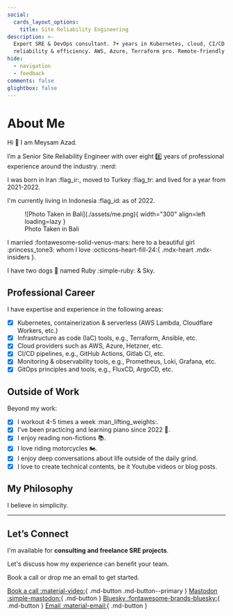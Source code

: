 ```yaml
---
social:
  cards_layout_options:
    title: Site Reliability Engineering
description: >-
  Expert SRE & DevOps consultant. 7+ years in Kubernetes, cloud, CI/CD. Boost
  reliability & efficiency. AWS, Azure, Terraform pro. Remote-friendly freelancer.
hide:
  - navigation
  - feedback
comments: false
glightbox: false
---
```


# About Me

Hi :wave: I am Meysam Azad.

I’m a Senior Site Reliability Engineer with over eight :eight: years of
professional experience around the industry. :nerd:

I was born in Iran :flag_ir:, moved to Turkey :flag_tr: and lived for a year
from 2021-2022.

I'm currently living in Indonesia :flag_id: as of 2022.

<figure markdown="span">
  ![Photo Taken in Bali](./assets/me.png){ width="300" align=left loading=lazy }
  <figcaption>Photo Taken in Bali</figcaption>
</figure>

I married :fontawesome-solid-venus-mars: here to a beautiful girl :princess_tone3: whom I love
:octicons-heart-fill-24:{ .mdx-heart .mdx-insiders }.

I have two dogs :dog: named Ruby :simple-ruby: & Sky.

## Professional Career

I have expertise and experience in the following areas:

- [x] Kubernetes, containerization & serverless (AWS Lambda, Cloudflare
      Workers, etc.)
- [x] Infrastructure as code (IaC) tools, e.g., Terraform, Ansible, etc.
- [x] Cloud providers such as AWS, Azure, Hetzner, etc.
- [x] CI/CD pipelines, e.g., GitHub Actions, Gitlab CI, etc.
- [x] Monitoring & observability tools, e.g., Prometheus, Loki, Grafana, etc.
- [x] GitOps principles and tools, e.g., FluxCD, ArgoCD, etc.

## Outside of Work

Beyond my work:

- [x] I workout 4-5 times a week :man_lifting_weights:.
- [x] I've been practicing and learning piano since 2022 :musical_keyboard:.
- [x] I enjoy reading non-fictions :books:.
- [x] I love riding motorcycles :motorcycle:.
- [x] I enjoy deep conversations about life outside of the daily grind.
- [x] I love to create technical contents, be it Youtube videos or blog posts.

## My Philosophy

I believe in simplicity.

---

## Let’s Connect

I'm available for **consulting and freelance SRE projects**.

Let's discuss how my experience can benefit your team.

Book a call or drop me an email to get started.

[Book a call :material-video:][book-call]{ .md-button .md-button--primary }
[Mastodon :simple-mastodon:][mastodon]{ .md-button }
[Bluesky :fontawesome-brands-bluesky:][bluesky]{ .md-button }
[Email :material-email:][email-me]{ .md-button }

[book-call]: https://cal.com/meysam
[mastodon]: https://mastodon.social/@meysam81
[bluesky]: https://bsky.app/profile/meysamazing.bsky.social
[email-me]: mailto:meysam@developer-friendly.blog
